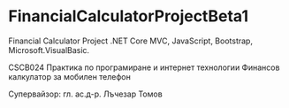 # FinancialCalculatorProjectBeta1
Financial Calculator Project .NET Core MVC, JavaScript, Bootstrap, Microsoft.VisualBasic.

CSCB024 Практика по програмиране и интернет технологии
Финансов калкулатор за мобилен телефон

Супервайзор: гл. ас.д-р. Лъчезар Томов
